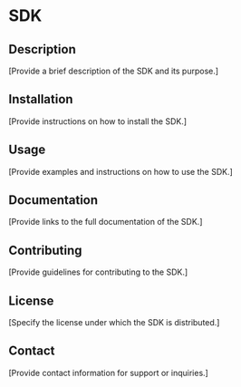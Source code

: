 # SDK

## Description

[Provide a brief description of the SDK and its purpose.]

## Installation

[Provide instructions on how to install the SDK.]

## Usage

[Provide examples and instructions on how to use the SDK.]

## Documentation

[Provide links to the full documentation of the SDK.]

## Contributing

[Provide guidelines for contributing to the SDK.]

## License

[Specify the license under which the SDK is distributed.]

## Contact

[Provide contact information for support or inquiries.]
